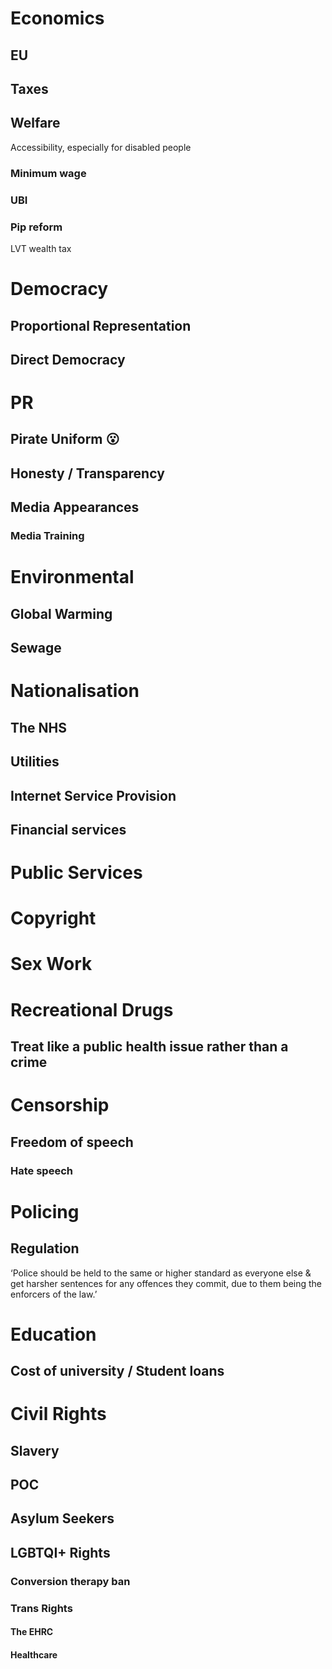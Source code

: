 # Economics
## EU
## Taxes
## Welfare
Accessibility, especially for disabled people
### Minimum wage
### UBI
### Pip reform

LVT
wealth tax

# Democracy
## Proportional Representation
## Direct Democracy

# PR
## Pirate Uniform 😮
## Honesty / Transparency
## Media Appearances
### Media Training

# Environmental
## Global Warming
## Sewage

# Nationalisation
## The NHS
## Utilities
## Internet Service Provision
## Financial services

# Public Services

# Copyright

# Sex Work

# Recreational Drugs
## Treat like a public health issue rather than a crime

# Censorship
## Freedom of speech
### Hate speech

# Policing
## Regulation
‘Police should be held to the same or higher standard as everyone else & get harsher sentences for any offences they commit, due to them being the enforcers of the law.’

# Education
## Cost of university / Student loans


# Civil Rights
## Slavery
## POC
## Asylum Seekers
## LGBTQI+ Rights
### Conversion therapy ban
### Trans Rights
#### The EHRC
#### Healthcare
